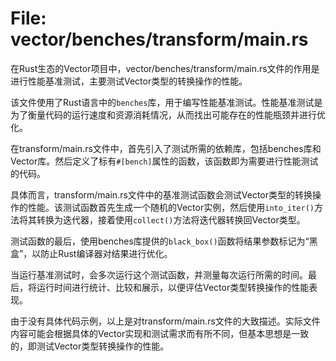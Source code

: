 # File: vector/benches/transform/main.rs

在Rust生态的Vector项目中，vector/benches/transform/main.rs文件的作用是进行性能基准测试，主要测试Vector类型的转换操作的性能。

该文件使用了Rust语言中的`benches`库，用于编写性能基准测试。性能基准测试是为了衡量代码的运行速度和资源消耗情况，从而找出可能存在的性能瓶颈并进行优化。

在transform/main.rs文件中，首先引入了测试所需的依赖库，包括benches库和Vector库。然后定义了标有`#[bench]`属性的函数，该函数即为需要进行性能测试的代码。

具体而言，transform/main.rs文件中的基准测试函数会测试Vector类型的转换操作的性能。该测试函数首先生成一个随机的Vector实例，然后使用`into_iter()`方法将其转换为迭代器，接着使用`collect()`方法将迭代器转换回Vector类型。

测试函数的最后，使用benches库提供的`black_box()`函数将结果参数标记为“黑盒”，以防止Rust编译器对结果进行优化。

当运行基准测试时，会多次运行这个测试函数，并测量每次运行所需的时间。最后，将运行时间进行统计、比较和展示，以便评估Vector类型转换操作的性能表现。

由于没有具体代码示例，以上是对transform/main.rs文件的大致描述。实际文件内容可能会根据具体的Vector实现和测试需求而有所不同，但基本思想是一致的，即测试Vector类型转换操作的性能。

